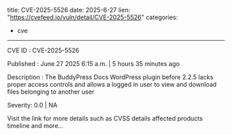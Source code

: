  
title: CVE-2025-5526
date: 2025-6-27
lien: "https://cvefeed.io/vuln/detail/CVE-2025-5526"
categories:
  - cve
---

CVE ID : CVE-2025-5526

Published :  June 27
2025
6:15 a.m. | 5 hours
35 minutes ago

Description : The BuddyPress Docs WordPress plugin before 2.2.5 lacks proper access controls and allows a logged in user to view and download files belonging to another user

Severity: 0.0 | NA

Visit the link for more details
such as CVSS details
affected products
timeline
and more...
